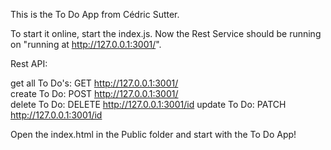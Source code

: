 This is the To Do App from Cédric Sutter.

To start it online, start the index.js.
Now the Rest Service should be running on "running at http://127.0.0.1:3001/".

Rest API:

get all To Do's: GET http://127.0.0.1:3001/  
create To Do: POST http://127.0.0.1:3001/  
delete To Do: DELETE http://127.0.0.1:3001/id
update To Do: PATCH http://127.0.0.1:3001/id

Open the index.html in the Public folder and start with the To Do App!
